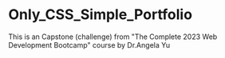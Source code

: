 # Only_CSS_Simple_Portfolio
This is an Capstone (challenge) from "The Complete 2023 Web Development Bootcamp" course by Dr.Angela Yu
